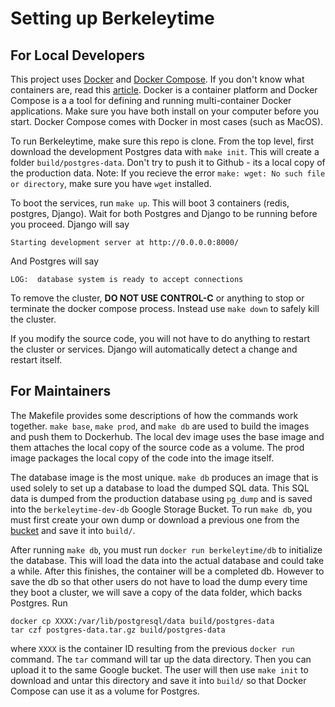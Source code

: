 # Setting up Berkeleytime

## For Local Developers

This project uses [Docker](https://www.docker.com) and [Docker Compose](https://docs.docker.com/compose/).
If you don't know what containers are, read this [article](https://medium.freecodecamp.org/demystifying-containers-101-a-deep-dive-into-container-technology-for-beginners-d7b60d8511c1).
Docker is a container platform and Docker Compose is a a tool for defining and running multi-container 
Docker applications. Make sure you have both install on your computer before you start. Docker Compose
comes with Docker in most cases (such as MacOS).

To run Berkeleytime, make sure this repo is clone. From the top level, first download the development
Postgres data with `make init`. This will create a folder `build/postgres-data`. Don't try to push it to Github - 
its a local copy of the production data. Note: If you recieve the error `make: wget: No such file or directory`, make sure you have `wget` installed.

To boot the services, run `make up`. This will boot 3 containers (redis, postgres, Django). Wait for both
Postgres and Django to be running before you proceed. Django will say 

    Starting development server at http://0.0.0.0:8000/
    
And Postgres will say

    LOG:  database system is ready to accept connections
    
To remove the cluster, **DO NOT USE CONTROL-C** or anything to stop or terminate the docker compose
process. Instead use `make down` to safely kill the cluster.

If you modify the source code, you will not have to do anything to restart the cluster or services.
Django will automatically detect a change and restart itself. 

## For Maintainers

The Makefile provides some descriptions of how the commands work together. `make base`, `make prod`, 
and `make db` are used to build the images and push them to Dockerhub. The local dev image uses the base
image and them attaches the local copy of the source code as a volume. The prod image packages the local
copy of the code into the image itself. 

The database image is the most unique. `make db` produces an image that is used solely to set up
a database to load the dumped SQL data. This SQL data is dumped from the production database using
`pg_dump` and is saved into the `berkeleytime-dev-db` Google Storage Bucket. To run `make db`, you must
first create your own dump or download a previous one from the [bucket](https://storage.googleapis.com/berkeleytime-dev-db/bt_main.sql)
and save it into `build/`.
 
After running `make db`, you must run `docker run berkeleytime/db` to initialize the database. This
will load the data into the actual database and could take a while. After this finishes, the container
will be a completed db. However to save the db so that other users do not have to load the dump every time they
boot a cluster, we will save a copy of the data folder, which backs Postgres. Run

    docker cp XXXX:/var/lib/postgresql/data build/postgres-data
    tar czf postgres-data.tar.gz build/postgres-data

where `XXXX` is the container ID resulting from the previous `docker run` command. The `tar` command
will tar up the data directory. Then you can upload it to the same Google bucket. The user will then use
`make init` to download and untar this directory and save it into `build/` so that Docker Compose can
use it as a volume for Postgres.
